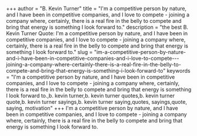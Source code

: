+++
author = "B. Kevin Turner"
title = "I'm a competitive person by nature, and I have been in competitive companies, and I love to compete - joining a company where, certainly, there is a real fire in the belly to compete and bring that energy is something I look forward to."
description = "the best B. Kevin Turner Quote: I'm a competitive person by nature, and I have been in competitive companies, and I love to compete - joining a company where, certainly, there is a real fire in the belly to compete and bring that energy is something I look forward to."
slug = "im-a-competitive-person-by-nature-and-i-have-been-in-competitive-companies-and-i-love-to-compete---joining-a-company-where-certainly-there-is-a-real-fire-in-the-belly-to-compete-and-bring-that-energy-is-something-i-look-forward-to"
keywords = "I'm a competitive person by nature, and I have been in competitive companies, and I love to compete - joining a company where, certainly, there is a real fire in the belly to compete and bring that energy is something I look forward to.,b. kevin turner,b. kevin turner quotes,b. kevin turner quote,b. kevin turner sayings,b. kevin turner saying,quotes, sayings,quote, saying, motivation"
+++
I'm a competitive person by nature, and I have been in competitive companies, and I love to compete - joining a company where, certainly, there is a real fire in the belly to compete and bring that energy is something I look forward to.

